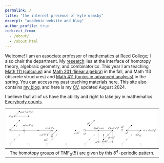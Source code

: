 ```yaml
---
permalink: /
title: "the internet presence of kyle ormsby"
excerpt: "academic website and blog"
author_profile: true
redirect_from: 
  - /about/
  - /about.html
---
```


Welcome! I am an associate professor of [mathematics](https://www.reed.edu/math/) at [Reed College](https://www.reed.edu/); I also chair the department. My [research](/research/) lies at the interface of homotopy theory, algebraic geometry, and combinatorics. This year I am teaching [Math 111 (calculus)](/111/) and [Math 201 (linear algebra)](/201/) in the fall, and Math 113 (discrete structures) and [Math 411 (topics in advanced analysis)](/411/) in the spring. You can access my past teaching materials [here](/teaching/). This site also contains [my blog](/blog/), and here is my [CV](/files/cv_ormsby.pdf), updated August 2024.

I believe that all of us have the ability and right to take joy in mathematics. [Everybody counts](https://www.ams.org/publications/journals/notices/201610/rnoti-p1164.pdf).

| ![The homotopy groups of $\mathrm{TMF}_0(5)$.](/images/tmf05.png) |
| :--: |
| The homotopy groups of $\mathrm{TMF}_0(5)$ are given by this $\delta^4$-periodic pattern. |